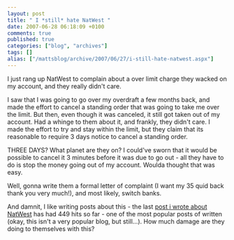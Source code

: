 ```yaml
---
layout: post
title: " I *still* hate NatWest "
date: 2007-06-28 06:18:09 +0100
comments: true
published: true
categories: ["blog", "archives"]
tags: []
alias: ["/mattsblog/archive/2007/06/27/i-still-hate-natwest.aspx"]
---
```

<!-- more -->

<p>I just rang up NatWest to complain about a over limit charge they wacked on my account, and they really didn't care. </p> <p>I saw that I was going to go over my overdraft a few months back, and made the effort to cancel a standing order that was going to take me over the limit. But then, even though it was canceled, it still got taken out of my account. Had a whinge to them about it, and frankly, they didn't care. I made the effort to try and stay within the limit, but they claim that its reasonable to require 3 days notice to cancel a standing order.</p> <p>THREE DAYS? What planet are they on? I could've sworn that it would be possible to cancel it 3 minutes before it was due to go out - all they have to do is stop the money going out of my account. Woulda thought that was easy.</p> <p>Well, gonna write them a formal letter of complaint (I want my 35 quid back thank you very much!), and most likely, switch banks.</p> <p>And damnit, I like writing posts about this - the last <a href="/blog/1482" >post i wrote about NatWest</a> has had 449 hits so far - one of the most popular posts of written (okay, this isn't a very popular blog, but still...). How much damage are they doing to themselves with this?</p>
